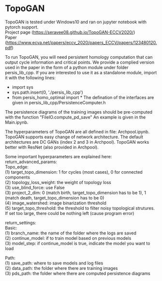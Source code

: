 # TopoGAN

TopoGAN is tested under Windows10 and ran on jupyter notebook with pytorch support.  
Project page (https://seravee08.github.io/TopoGAN-ECCV2020/)  
Paper (https://www.ecva.net/papers/eccv_2020/papers_ECCV/papers/123480120.pdf)

To run TopoGAN, you will need persistent homology computation that can output cycle information and critical points.
We provide a complied version used in the paper in the form of a python module under folder persis_lib_cpp.
If you are interested to use it as a standalone module, import it with the following lines:
- import sys
- sys.path.insert(0, './persis_lib_cpp')
- from persis_homo_optimal import *
The defination of the interfaces are given in persis_lib_cpp/PersistenceComputer.h

The persistence diagrams of the training images should be pre-computed with the function "FileIO.compute_pd_save"
An example is given in the Main.ipynb.

The hyperparameters of TopoGAN are all defined in file: Archpool.ipynb.
TopoGAN supports easy change of network architecture. The default architectures are DC GANs (index 2 and 3 in Archpool).
TopoGAN works better with ResNet (also provided in Archpool).

Some important hyperparameters are explained here:  
return_advanced_params:  
Topo_edge:  
(1) target_topo_dimension: 1 for cycles (most cases), 0 for connected components  
(2) topology_loss_weight: the weight of topology loss  
(3) use_blind_force: use False  
(3) project_2_dim: 0 (match birth, target_topo_dimension has to be 1), 1 (match death, target_topo_dimension has to be 0)  
(4) image_watershed: image binarization threshold  
(5) target_topo_threshold: the threshold to filter noisy topological strutures. If set too large, there could be nothing left (cause program error)  

return_settings:  
Basic:  
(1) branch_name: the name of the folder where the logs are saved  
(2) continue_model: if to train model based on previous models  
(3) model_step: if continue_model is true, indicate the model you want to load  

Path:  
(1) save_path: where to save models and log files  
(2) data_path: the folder where there are training images  
(3) pds_path: the folder where there are computed persistence diagrams  
